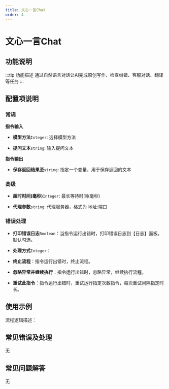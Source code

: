 ```yaml
---
title: 文心一言Chat
order: 4
---
```


# 文心一言Chat

## 功能说明

:::tip 功能描述
通过自然语言对话让AI完成原创写作、检查纠错、客服对话、翻译等任务
:::

## 配置项说明

### 常规

**指令输入**

- **模型方法**`Integer`: 选择模型方法

- **提问文本**`string`: 输入提问文本


**指令输出**

- **保存返回结果至**`string`: 指定一个变量，用于保存返回的文本

### 高级

- **超时时间(毫秒)**`Integer`: 最长等待时间(毫秒)

- **代理参数**`string`: 代理服务器，格式为 地址:端口

### 错误处理

- **打印错误日志**`Boolean`：当指令运行出错时，打印错误日志到【日志】面板。默认勾选。

- **处理方式**`Integer`：

 - **终止流程**：指令运行出错时，终止流程。

 - **忽略异常并继续执行**：指令运行出错时，忽略异常，继续执行流程。

 - **重试此指令**：指令运行出错时，重试运行指定次数指令，每次重试间隔指定时长。

## 使用示例

流程逻辑描述：

## 常见错误及处理

无

## 常见问题解答

无

